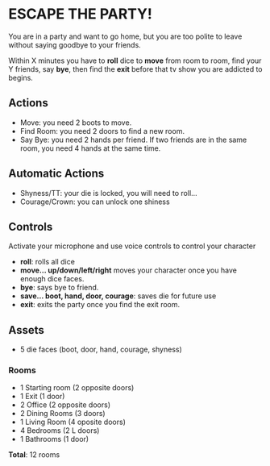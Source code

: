 # ESCAPE THE PARTY!

You are in a party and want to go home, but you are too polite to leave without saying goodbye to your friends.

Within X minutes you have to **roll** dice to **move** from room to room, find your Y friends, say **bye**, then find the **exit** before that tv show you are addicted to begins.

## Actions
- Move: you need 2 boots to move.
- Find Room: you need 2 doors to find a new room.
- Say Bye: you need 2 hands per friend. If two friends are in the same room, you need 4 hands at the same time.

## Automatic Actions
- Shyness/TT: your die is locked, you will need to roll...
- Courage/Crown: you can unlock one shiness

## Controls

Activate your microphone and use voice controls to control your character
- **roll**: rolls all dice
- **move... up/down/left/right** moves your character once you have enough dice faces.
- **bye**: says bye to friend.
- **save... boot, hand, door, courage**: saves die for future use
- **exit**: exits the party once you find the exit room.

## Assets

- 5 die faces (boot, door, hand, courage, shyness)

### Rooms

- 1 Starting room (2 opposite doors)
- 1 Exit (1 door)
- 2 Office (2 opposite doors)
- 2 Dining Rooms (3 doors)
- 1 Living Room (4 oposite doors)
- 4 Bedrooms (2 L doors)
- 1 Bathrooms (1 door)

**Total**: 12 rooms

